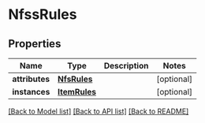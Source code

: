 # NfssRules

## Properties
Name | Type | Description | Notes
------------ | ------------- | ------------- | -------------
**attributes** | [**NfsRules**](NfsRules.md) |  | [optional] 
**instances** | [**ItemRules**](ItemRules.md) |  | [optional] 

[[Back to Model list]](../README.md#documentation-for-models) [[Back to API list]](../README.md#documentation-for-api-endpoints) [[Back to README]](../README.md)

